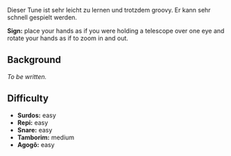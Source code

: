 Dieser Tune ist sehr leicht zu lernen und trotzdem groovy. Er kann sehr schnell
gespielt werden.

**Sign:** place your hands as if you were holding a telescope over one eye and
rotate your hands as if to zoom in and out.

## Background

*To be written.*

## Difficulty

* **Surdos:** easy
* **Repi:** easy
* **Snare:** easy
* **Tamborim:** medium
* **Agogô:** easy
